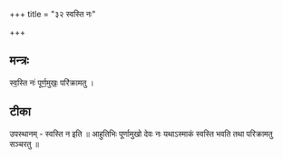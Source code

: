 +++
title = "३२ स्वस्ति नः"

+++
## मन्त्रः

स्व॒स्ति नः॑ पूर्ण॒मुखः॒ परि॑क्रामतु ।  

## टीका
उपस्थानम् - स्वस्ति न इति ॥ आहुतिभिः पूर्णामुखो देवः नः यथाऽस्माकं स्वस्ति भवति तथा परिक्रामतु सञ्चरतु ॥

